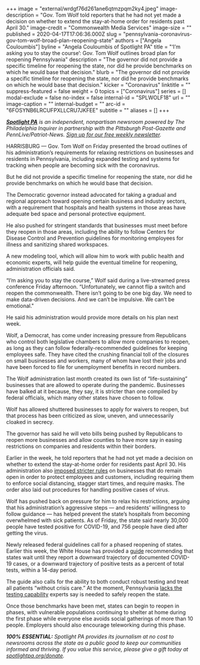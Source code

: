 +++
image = "external/wrdgf76d261ane6qtmzpqm2ky4.jpeg"
image-description = "Gov. Tom Wolf told reporters that he had not yet made a decision on whether to extend the stay-at-home order for residents past April 30."
image-credit = "Commonwealth Media Services"
image-size = ""
published = 2020-04-17T17:06:36.000Z
slug = "pennsylvania-coronavirus-gov-tom-wolf-broad-plan-reopening-state"
authors = ["Angela Couloumbis"]
byline = "Angela Couloumbis of Spotlight PA"
title = "‘I’m asking you to stay the course’: Gov. Tom Wolf outlines broad plan for reopening Pennsylvania"
description = "The governor did not provide a specific timeline for reopening the state, nor did he provide benchmarks on which he would base that decision."
blurb = "The governor did not provide a specific timeline for reopening the state, nor did he provide benchmarks on which he would base that decision."
kicker = "Coronavirus"
linktitle = ""
suppress-featured = false
weight = 0
topics = ["Coronavirus"]
series = []
modal-exclude = false
no-index = false
internal-id = "SPLWOLF18"
url = ""
image-caption = ""
internal-budget = ""
arc-id = "6FOSYNB6LRCUFPXLLCRU7JKFEE"
subtitle = ""
aliases = []
+++

<a href="https://www.spotlightpa.org/"><i><b>Spotlight PA</b></i></a><i> is an independent, nonpartisan newsroom powered by The Philadelphia Inquirer in partnership with the Pittsburgh Post-Gazette and PennLive/Patriot-News. </i><a href="https://www.spotlightpa.org/newsletters"><i>Sign up for our free weekly newsletter</i></a><i>.</i>

HARRISBURG — Gov. Tom Wolf on Friday presented the broad outlines of his administration’s requirements for relaxing restrictions on businesses and residents in Pennsylvania, including expanded testing and systems for tracking when people are becoming sick with the coronavirus. 

But he did not provide a specific timeline for reopening the state, nor did he provide benchmarks on which he would base that decision.

The Democratic governor instead advocated for taking a gradual and regional approach toward opening certain business and industry sectors, with a requirement that hospitals and health systems in those areas have adequate bed space and personal protective equipment.

He also pushed for stringent standards that businesses must meet before they reopen in those areas, including the ability to follow Centers for Disease Control and Prevention guidelines for monitoring employees for illness and sanitizing shared workspaces.

A new modeling tool, which will allow him to work with public health and economic experts, will help guide the eventual timeline for reopening, administration officials said.

“I’m asking you to stay the course,” Wolf said during a live-streamed press conference Friday afternoon. “Unfortunately, we cannot flip a switch and reopen the commonwealth. There isn’t going to be one big day. We need to make data-driven decisions. And we can’t be impulsive. We can’t be emotional."

He said his administration would provide more details on his plan next week.

<script src="https://www.spotlightpa.org/embed.js" async></script><div data-spl-embed-version="1" data-spl-src="https://www.spotlightpa.org/embeds/donate/"></div>

Wolf, a Democrat, has come under increasing pressure from Republicans who control both legislative chambers to allow more companies to reopen, as long as they can follow federally-recommended guidelines for keeping employees safe. They have cited the crushing financial toll of the closures on small businesses and workers, many of whom have lost their jobs and have been forced to file for unemployment benefits in record numbers.

The Wolf administration last month created its own list of “life-sustaining” businesses that are allowed to operate during the pandemic. Businesses have balked at it because, they say, it is stricter than one compiled by federal officials, which many other states have chosen to follow.

Wolf has allowed shuttered businesses to apply for waivers to reopen, but that process has been criticized as slow, uneven, and unnecessarily cloaked in secrecy.

The governor has said he will veto bills being pushed by Republicans to reopen more businesses and allow counties to have more say in easing restrictions on companies and residents within their borders.

Earlier in the week, he told reporters that he had not yet made a decision on whether to extend the stay-at-home order for residents past April 30.  His administration also <a href="https://web.archive.org/web/20230117122157/https://www.governor.pa.gov/wp-content/uploads/2020/04/20200415-SOH-worker-safety-order.pdf" target=_blank>imposed stricter rules</a> on businesses that do remain open in order to protect employees and customers, including requiring them to enforce social distancing, stagger start times, and require masks. The order also laid out procedures for handling positive cases of virus.

Wolf has pushed back on pressure for him to relax his restrictions, arguing that his administration’s aggressive steps — and residents’ willingness to follow guidance — has helped prevent the state’s hospitals from becoming overwhelmed with sick patients. As of Friday, the state said nearly 30,000 people have tested positive for COVID-19, and 756 people have died after getting the virus.

Newly released federal guidelines call for a phased reopening of states. Earlier this week, the White House has provided a <a href="https://www.whitehouse.gov/openingamerica/" target=_blank>guide</a> recommending that states wait until they report a downward trajectory of documented COVID-19 cases, or a downward trajectory of positive tests as a percent of total tests, within a 14-day period.

The guide also calls for the ability to both conduct robust testing and treat all patients “without crisis care.” At the moment, Pennsylvania <a href="https://www.spotlightpa.org/news/2020/04/pennsylvania-coronavirus-testing-antibodies-undetected-availability/" target="_blank">lacks the testing capability</a> experts say is needed to safely reopen the state.

Once those benchmarks have been met, states can begin to reopen in phases, with vulnerable populations continuing to shelter at home during the first phase while everyone else avoids social gatherings of more than 10 people. Employers should also encourage teleworking during this phase.



<i><b>100% ESSENTIAL:</b></i><i> Spotlight PA provides its journalism at no cost to newsrooms across the state as a public good to keep our communities informed and thriving. If you value this service, please give a gift today at </i><a href="https://www.spotlightpa.org/donate"><i>spotlightpa.org/donate</i></a><i>.</i>

<script src="https://www.spotlightpa.org/embed.js" async></script><div data-spl-embed-version="1" data-spl-src="https://www.spotlightpa.org/embeds/tips/?tip_text=Do%20you%20have%20a%20tip%20about%20%3Cb%3Ehow%20Pa.'s%20government%20is%20responding%20to%20the%20coronavirus%3C%2Fb%3E%3F%20Tell%20us."></div>

